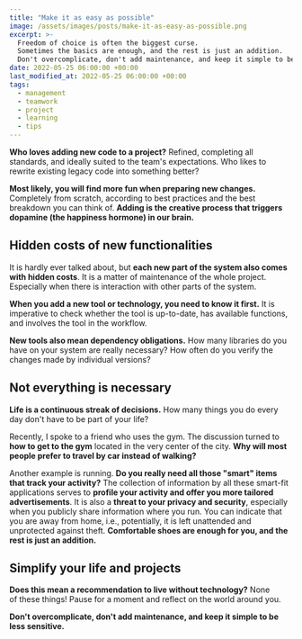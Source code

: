 ```yaml
---
title: "Make it as easy as possible"
image: /assets/images/posts/make-it-as-easy-as-possible.png
excerpt: >-
  Freedom of choice is often the biggest curse.
  Sometimes the basics are enough, and the rest is just an addition.
  Don't overcomplicate, don't add maintenance, and keep it simple to be less sensitive.
date: 2022-05-25 06:00:00 +00:00
last_modified_at: 2022-05-25 06:00:00 +00:00
tags:
  - management
  - teamwork
  - project
  - learning
  - tips
---
```


  **Who loves adding new code to a project?**
  Refined, completing all standards, and ideally suited to the team's expectations.
  Who likes to rewrite existing legacy code into something better?

  **Most likely, you will find more fun when preparing new changes.**
  Completely from scratch, according to best practices and the best breakdown you can think of.
  **Adding is the creative process that triggers dopamine (the happiness hormone) in our brain.**

## Hidden costs of new functionalities

  It is hardly ever talked about, but **each new part of the system also comes with hidden costs**.
  It is a matter of maintenance of the whole project.
  Especially when there is interaction with other parts of the system.

  **When you add a new tool or technology, you need to know it first.**
  It is imperative to check whether the tool is up-to-date, has available functions, and involves the tool in the workflow.

  **New tools also mean dependency obligations.**
  How many libraries do you have on your system are really necessary?
  How often do you verify the changes made by individual versions?

## Not everything is necessary

  **Life is a continuous streak of decisions.**
  How many things you do every day don't have to be part of your life?

  Recently, I spoke to a friend who uses the gym.
  The discussion turned to **how to get to the gym** located in the very center of the city.
  **Why will most people prefer to travel by car instead of walking?**

  Another example is running.
  **Do you really need all those "smart" items that track your activity?**
  The collection of information by all these smart-fit applications serves to **profile your activity and offer you more tailored advertisements**.
  It is also a **threat to your privacy and security**, especially when you publicly share information where you run.
  You can indicate that you are away from home, i.e., potentially, it is left unattended and unprotected against theft.
  **Comfortable shoes are enough for you, and the rest is just an addition.**

## Simplify your life and projects

  **Does this mean a recommendation to live without technology?**
  None of these things!
  Pause for a moment and reflect on the world around you.

  **Don't overcomplicate, don't add maintenance, and keep it simple to be less sensitive.**

